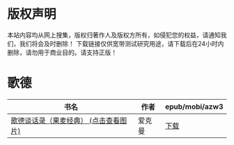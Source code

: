 # 版权声明

本站内容均从网上搜集，版权归著作人及版权方所有，如侵犯您的权益，请通知我们，我们将会及时删除！ 下载链接仅供宽带测试研究用途，请下载后在24小时内删除，请勿用于商业目的。请支持正版！

# 歌德

| 书名 | 作者 | epub/mobi/azw3 |
| --- | --- | --- |
| [歌德谈话录（果麦经典） (点击查看图片)](https://www.dushupai.com/attachment/2024/06/08/91537852cadb144e.jpg) | 爱克曼 | [下载](https://url89.ctfile.com/f/31084289-1357047061-9b3ce0?p=8866) |
